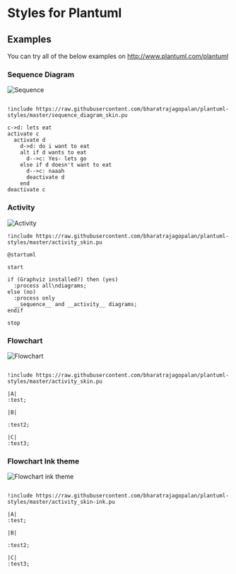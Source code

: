 # Styles for Plantuml

## Examples

You can try all of the below examples on http://www.plantuml.com/plantuml 

### Sequence Diagram


![Sequence](http://www.plantuml.com/plantuml/svg/POunKiGm34Lxdq9KL8dx57iFgXsj91A38mTBPeVR4vmXCE32C_xFJryFIIat5bZSDvjYh7WVv-HBkpMJIaLTr4SgQxmjMD4hlk1SDioeSTilRsiUp3-oM5pHN6eqUMkY95TEE5TSh_QQTDnQ23HSU88iRY3e0SdJExe01O3pmG7sm_qh5qXmtrl0IrU-46Q7z0pSWVsGGnikDC6Js73qpAKJoIQ7n4LC7_sS-izLH5o-8_cpbYX3-9NI9m00?sanitize=1)

```plantuml

!include https://raw.githubusercontent.com/bharatrajagopalan/plantuml-styles/master/sequence_diagram_skin.pu

c->d: lets eat
activate c
  activate d
    d->d: do i want to eat
    alt if d wants to eat
      d-->c: Yes- lets go
    else if d doesn't want to eat
      d-->c: naaah
      deactivate d
    end 
deactivate c
```

### Activity
![Activity](http://www.plantuml.com/plantuml/svg/LOunKWCn34Lxdq9qcu9r7mhISGbcF8fNMHkyif7aCClfSIY0D1x_BytJEwcXMD-AUyWSIry8abdJe_U2d_EQBVLpLv9OsOXjZdNpvuI29lY6QsrOa7qRputogBONKh-X6ed7QFcQRG_wddbk7PpxE-X-Vixb2qmlWYrTynTa7cqfj3mVm18nJ3lfmG4SczH8gZ2chxnaN0KtVN9Kb63YUhTJkUmZXw3qqOaZXG38ooX-ZGByOmpUvUPJcpkDCEo-0G00)

```plantuml
!include https://raw.githubusercontent.com/bharatrajagopalan/plantuml-styles/master/activity_skin.pu 

@startuml

start

if (Graphviz installed?) then (yes)
  :process all\ndiagrams;
else (no)
  :process only
  __sequence__ and __activity__ diagrams;
endif

stop
```


### Flowchart 

![Flowchart](http://www.plantuml.com/plantuml/svg/BOn13e8m44NtFOKUG9he3ZQe1p53cK2r3CtChuQ4mmlHpSz_USbh3QGeKtB7A26LdWyZaAtsNkbJ3H5ZwOgnXbd0WYhCa-z6KeBIauOvKoBnUPkzSZ8iYSrFP63r513V4Sl3Nb6gN9nRhwkhmOPc-xVL_U2yq_rlBerhMVgjzWK0)

```plantuml

!include https://raw.githubusercontent.com/bharatrajagopalan/plantuml-styles/master/activity_skin.pu

|A|
:test;

|B|

:test2;

|C|
:test3;
```





### Flowchart Ink theme

![Flowchart ink theme](http://www.plantuml.com/plantuml/svg/BSn1he8m4CRnVK_ntW6WYUvmWteGCvG9LChGTBvgI7fuItGpcL--vDyhA26lmVnxSI6F_3S3KJjh4xtRoMFEGrPERXEme7NRQeUP4Y7HawOjKY2niPwZqYZsm6fNKd2ovE1V7lj35o-DbwMDsPXoBQO3AoxrlnNpnUdG_RUSAtgMiIO_)

```plantuml

!include https://raw.githubusercontent.com/bharatrajagopalan/plantuml-styles/master/activity_skin-ink.pu

|A|
:test;

|B|

:test2;

|C|
:test3;
```

